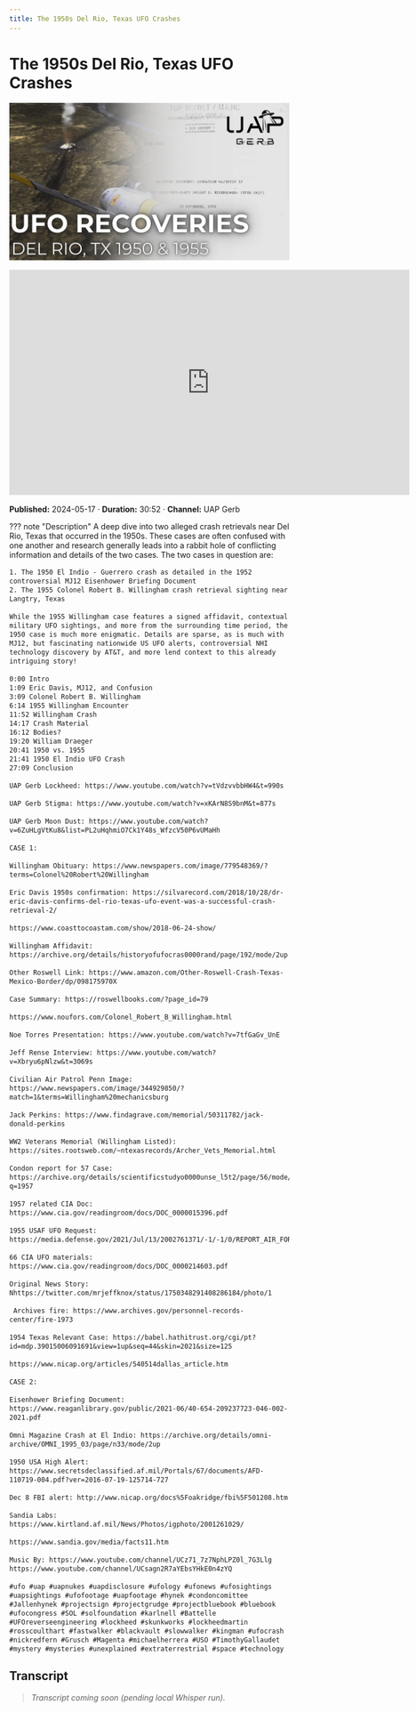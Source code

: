 ```yaml
---
title: The 1950s Del Rio, Texas UFO Crashes
---
```


# The 1950s Del Rio, Texas UFO Crashes

![thumbnail](../videos/8S9qdRWSnD8-the-1950s-del-rio-texas-ufo-crashes/thumb.jpg)

<iframe width="720" height="405" src="https://www.youtube.com/embed/8S9qdRWSnD8" frameborder="0" allowfullscreen></iframe>

**Published:** 2024-05-17  ·  **Duration:** 30:52  ·  **Channel:** UAP Gerb

??? note "Description"
    A deep dive into two alleged crash retrievals near Del Rio, Texas that occurred in the 1950s. These cases are often confused with one another and research generally leads into a rabbit hole of conflicting information and details of the two cases. The two cases in question are:
    
    1. The 1950 El Indio - Guerrero crash as detailed in the 1952 controversial MJ12 Eisenhower Briefing Document 
    2. The 1955 Colonel Robert B. Willingham crash retrieval sighting near Langtry, Texas
    
    While the 1955 Willingham case features a signed affidavit, contextual military UFO sightings, and more from the surrounding time period, the 1950 case is much more enigmatic. Details are sparse, as is much with MJ12, but fascinating nationwide US UFO alerts, controversial NHI technology discovery by AT&T, and more lend context to this already intriguing story!
    
    0:00 Intro
    1:09 Eric Davis, MJ12, and Confusion
    3:09 Colonel Robert B. Willingham
    6:14 1955 Willingham Encounter
    11:52 Willingham Crash
    14:17 Crash Material
    16:12 Bodies?
    19:20 William Draeger 
    20:41 1950 vs. 1955
    21:41 1950 El Indio UFO Crash
    27:09 Conclusion
    
    UAP Gerb Lockheed: https://www.youtube.com/watch?v=tVdzvvbbHW4&t=990s
    
    UAP Gerb Stigma: https://www.youtube.com/watch?v=xKArN8S9bnM&t=877s
    
    UAP Gerb Moon Dust: https://www.youtube.com/watch?v=6ZuHLgVtKu8&list=PL2uHqhmiO7Ck1Y48s_WfzcV50P6vUMaHh
    
    CASE 1:
    
    Willingham Obituary: https://www.newspapers.com/image/779548369/?terms=Colonel%20Robert%20Willingham
    
    Eric Davis 1950s confirmation: https://silvarecord.com/2018/10/28/dr-eric-davis-confirms-del-rio-texas-ufo-event-was-a-successful-crash-retrieval-2/
    
    https://www.coasttocoastam.com/show/2018-06-24-show/ 
    
    Willingham Affidavit: https://archive.org/details/historyofufocras0000rand/page/192/mode/2up
    
    Other Roswell Link: https://www.amazon.com/Other-Roswell-Crash-Texas-Mexico-Border/dp/098175970X
    
    Case Summary: https://roswellbooks.com/?page_id=79
    
    https://www.noufors.com/Colonel_Robert_B_Willingham.html
    
    Noe Torres Presentation: https://www.youtube.com/watch?v=7tfGaGv_UnE
    
    Jeff Rense Interview: https://www.youtube.com/watch?v=Xbryu6pNlzw&t=3069s
    
    Civilian Air Patrol Penn Image: https://www.newspapers.com/image/344929850/?match=1&terms=Willingham%20mechanicsburg
    
    Jack Perkins: https://www.findagrave.com/memorial/50311782/jack-donald-perkins
    
    WW2 Veterans Memorial (Willingham Listed): https://sites.rootsweb.com/~ntexasrecords/Archer_Vets_Memorial.html
    
    Condon report for 57 Case: https://archive.org/details/scientificstudyo0000unse_l5t2/page/56/mode/2up?q=1957 
    
    1957 related CIA Doc: https://www.cia.gov/readingroom/docs/DOC_0000015396.pdf
    
    1955 USAF UFO Request: https://media.defense.gov/2021/Jul/13/2002761371/-1/-1/0/REPORT_AIR_FORCE_SECURITY_OFFICE.PDF
    
    66 CIA UFO materials: https://www.cia.gov/readingroom/docs/DOC_0000214603.pdf
    
    Original News Story: Nhttps://twitter.com/mrjeffknox/status/1750348291408286184/photo/1
    
     Archives fire: https://www.archives.gov/personnel-records-center/fire-1973 
    
    1954 Texas Relevant Case: https://babel.hathitrust.org/cgi/pt?id=mdp.39015006091691&view=1up&seq=44&skin=2021&size=125
    
    https://www.nicap.org/articles/540514dallas_article.htm 
    
    CASE 2:
    
    Eisenhower Briefing Document: https://www.reaganlibrary.gov/public/2021-06/40-654-209237723-046-002-2021.pdf
    
    Omni Magazine Crash at El Indio: https://archive.org/details/omni-archive/OMNI_1995_03/page/n33/mode/2up
    
    1950 USA High Alert: https://www.secretsdeclassified.af.mil/Portals/67/documents/AFD-110719-004.pdf?ver=2016-07-19-125714-727 
    
    Dec 8 FBI alert: http://www.nicap.org/docs%5Foakridge/fbi%5F501208.htm
    
    Sandia Labs: https://www.kirtland.af.mil/News/Photos/igphoto/2001261029/
    
    https://www.sandia.gov/media/facts11.htm
    
    Music By: https://www.youtube.com/channel/UCz71_7z7NphLPZ0l_7G3Llg
    https://www.youtube.com/channel/UCsagn2R7aYEbsYHkE0n4zYQ
    
    #ufo #uap #uapnukes #uapdisclosure #ufology #ufonews #ufosightings #uapsightings #ufofootage #uapfootage #hynek #condoncomittee #Jallenhynek #projectsign #projectgrudge #projectbluebook #bluebook #ufocongress #SOL #solfoundation #karlnell #Battelle #UFOreverseengineering #lockheed #skunkworks #lockheedmartin #rosscoulthart #fastwalker #blackvault #slowwalker #kingman #ufocrash #nickredfern #Grusch #Magenta #michaelherrera #USO #TimothyGallaudet #mystery #mysteries #unexplained #extraterrestrial #space #technology

## Transcript
> _Transcript coming soon (pending local Whisper run)._
